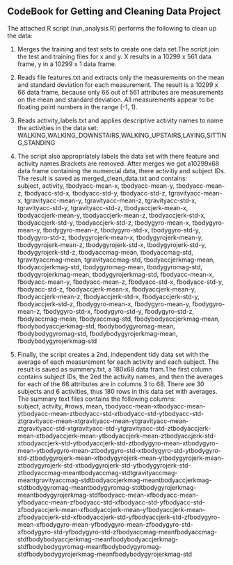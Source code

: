 CodeBook for Getting and Cleaning Data Project
---
The attached R script (run_analysis.R) performs the following to clean up the data:

1. Merges the training and test sets to create one data set.The script join the test and training files for x and y. X results in a 10299 x 561 data frame, y in a 10299 x 1 data frame.

2. Reads file features.txt and extracts only the measurements on the mean and standard deviation for each measurement. The result is a 10299 x 66 data frame, because only 66 out of 561 attributes are measurements on the mean and standard deviation. All measurements appear to be floating point numbers in the range (-1, 1).

3. Reads activity_labels.txt and applies descriptive activity names to name the activities in the data set: WALKING,WALKING_DOWNSTAIRS,WALKING_UPSTAIRS,LAYING,SITTING,STANDING

4. The script also appropriately labels the data set with there feature and activity names.Brackets are removed.
After merges we got a10299x68 data frame containing the numercial data, there activitiy and subject IDs.
The result is saved as merged_clean_data.txt and contains:                     
subject, activity, tbodyacc-mean-x, tbodyacc-mean-y, tbodyacc-mean-z, tbodyacc-std-x, tbodyacc-std-y, tbodyacc-std-z, tgravityacc-mean-x, tgravityacc-mean-y, tgravityacc-mean-z, tgravityacc-std-x, tgravityacc-std-y, tgravityacc-std-z, tbodyaccjerk-mean-x, tbodyaccjerk-mean-y, tbodyaccjerk-mean-z, tbodyaccjerk-std-x, tbodyaccjerk-std-y, tbodyaccjerk-std-z, tbodygyro-mean-x, tbodygyro-mean-y, tbodygyro-mean-z, tbodygyro-std-x, tbodygyro-std-y, tbodygyro-std-z, tbodygyrojerk-mean-x, tbodygyrojerk-mean-y, tbodygyrojerk-mean-z, tbodygyrojerk-std-x, tbodygyrojerk-std-y, tbodygyrojerk-std-z, tbodyaccmag-mean, tbodyaccmag-std, tgravityaccmag-mean, tgravityaccmag-std, tbodyaccjerkmag-mean, tbodyaccjerkmag-std, tbodygyromag-mean, tbodygyromag-std, tbodygyrojerkmag-mean, tbodygyrojerkmag-std, fbodyacc-mean-x, fbodyacc-mean-y, fbodyacc-mean-z, fbodyacc-std-x, fbodyacc-std-y, fbodyacc-std-z, fbodyaccjerk-mean-x, fbodyaccjerk-mean-y, fbodyaccjerk-mean-z, fbodyaccjerk-std-x, fbodyaccjerk-std-y, fbodyaccjerk-std-z, fbodygyro-mean-x, fbodygyro-mean-y, fbodygyro-mean-z, fbodygyro-std-x, fbodygyro-std-y, fbodygyro-std-z, fbodyaccmag-mean, fbodyaccmag-std, fbodybodyaccjerkmag-mean, fbodybodyaccjerkmag-std, fbodybodygyromag-mean, fbodybodygyromag-std, fbodybodygyrojerkmag-mean, fbodybodygyrojerkmag-std

5. Finally, the script creates a 2nd, independent tidy data set with the average of each measurement for each activity and each subject.
The result is saved as summery.txt, a 180x68 data fram.The first column contains subject IDs, the 2ed the activity names, and then the averages for each of the 66 attributes are in columns 3 to 68. There are 30 subjects and 6 activities, thus 180 rows in this data set with averages.
The summary text files contains the following columns:                           
subject, actvity, #rows, mean, tbodyacc-mean-xtbodyacc-mean-ytbodyacc-mean-ztbodyacc-std-xtbodyacc-std-ytbodyacc-std-ztgravityacc-mean-xtgravityacc-mean-ytgravityacc-mean-ztgravityacc-std-xtgravityacc-std-ytgravityacc-std-ztbodyaccjerk-mean-xtbodyaccjerk-mean-ytbodyaccjerk-mean-ztbodyaccjerk-std-xtbodyaccjerk-std-ytbodyaccjerk-std-ztbodygyro-mean-xtbodygyro-mean-ytbodygyro-mean-ztbodygyro-std-xtbodygyro-std-ytbodygyro-std-ztbodygyrojerk-mean-xtbodygyrojerk-mean-ytbodygyrojerk-mean-ztbodygyrojerk-std-xtbodygyrojerk-std-ytbodygyrojerk-std-ztbodyaccmag-meantbodyaccmag-stdtgravityaccmag-meantgravityaccmag-stdtbodyaccjerkmag-meantbodyaccjerkmag-stdtbodygyromag-meantbodygyromag-stdtbodygyrojerkmag-meantbodygyrojerkmag-stdfbodyacc-mean-xfbodyacc-mean-yfbodyacc-mean-zfbodyacc-std-xfbodyacc-std-yfbodyacc-std-zfbodyaccjerk-mean-xfbodyaccjerk-mean-yfbodyaccjerk-mean-zfbodyaccjerk-std-xfbodyaccjerk-std-yfbodyaccjerk-std-zfbodygyro-mean-xfbodygyro-mean-yfbodygyro-mean-zfbodygyro-std-xfbodygyro-std-yfbodygyro-std-zfbodyaccmag-meanfbodyaccmag-stdfbodybodyaccjerkmag-meanfbodybodyaccjerkmag-stdfbodybodygyromag-meanfbodybodygyromag-stdfbodybodygyrojerkmag-meanfbodybodygyrojerkmag-std
